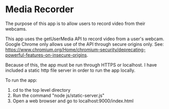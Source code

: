 # Media Recorder

The purpose of this app is to allow users to record video from their webcams.

This app uses the getUserMedia API to record video from a user's webcam.
Google Chrome only allows use of the API through secure origins only.
See: https://www.chromium.org/Home/chromium-security/deprecating-powerful-features-on-insecure-origins.

Because of this, the app must be run through HTTPS or localhost.
I have included a static http file server in order to run the app locally.

To run the app:
1. cd to the top level directory
2. Run the command "node js/static-server.js"
3. Open a web browser and go to localhost:9000/index.html

